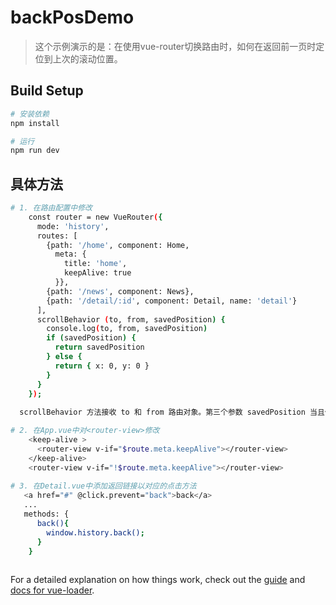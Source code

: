 # backPosDemo

> 这个示例演示的是：在使用vue-router切换路由时，如何在返回前一页时定位到上次的滚动位置。

## Build Setup

``` bash
# 安装依赖
npm install

# 运行
npm run dev
```

## 具体方法
``` bash
# 1. 在路由配置中修改
    const router = new VueRouter({
      mode: 'history',
      routes: [
        {path: '/home', component: Home,
          meta: {
            title: 'home',
            keepAlive: true
          }},
        {path: '/news', component: News},
        {path: '/detail/:id', component: Detail, name: 'detail'}
      ],
      scrollBehavior (to, from, savedPosition) {
        console.log(to, from, savedPosition)
        if (savedPosition) {
          return savedPosition
        } else {
          return { x: 0, y: 0 }
        }
      }
    });
  
  scrollBehavior 方法接收 to 和 from 路由对象。第三个参数 savedPosition 当且仅当 popstate 导航 (通过浏览器的 前进/后退 按钮触发) 时才可用。

# 2. 在App.vue中对<router-view>修改
    <keep-alive >
      <router-view v-if="$route.meta.keepAlive"></router-view>
    </keep-alive>
    <router-view v-if="!$route.meta.keepAlive"></router-view>
    
# 3. 在Detail.vue中添加返回链接以对应的点击方法
   <a href="#" @click.prevent="back">back</a>
   ...
   methods: {
      back(){
        window.history.back();
      }
    }
    
```

For a detailed explanation on how things work, check out the [guide](http://vuejs-templates.github.io/webpack/) and [docs for vue-loader](http://vuejs.github.io/vue-loader).
